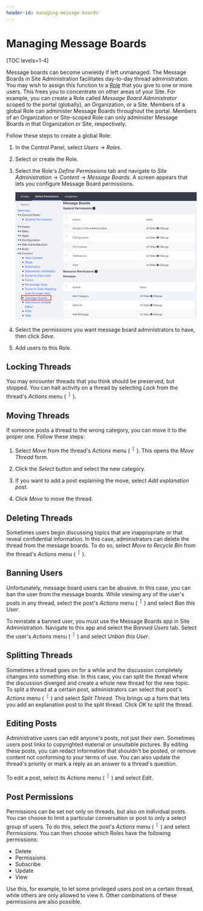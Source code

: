 ```yaml
---
header-id: managing-message-boards
---
```


# Managing Message Boards

[TOC levels=1-4]

Message boards can become unwieldy if left unmanaged. The Message Boards in Site 
Administration facilitates day-to-day thread administration. You may wish to 
assign this function to a 
[Role](/docs/7-1/user/-/knowledge_base/u/roles-and-permissions) 
that you give to one or more users. This frees you to concentrate on other areas 
of your Site. For example, you can create a Role called 
*Message Board Administrator* scoped to the portal (globally), an Organization,
or a Site. Members of a global Role can administer Message Boards throughout the
portal. Members of an Organization or Site-scoped Role can only administer
Message Boards in that Organization or Site, respectively. 

Follow these steps to create a global Role:

1.  In the Control Panel, select *Users* &rarr; *Roles*. 

2.  Select or create the Role.

3.  Select the Role's *Define Permissions* tab and navigate to 
    *Site Administration* &rarr; *Content* &rarr; *Message Boards*. A screen 
    appears that lets you configure Message Board permissions. 

    ![Figure 1: Define the permissions you want to use for the message boards administrators.](../../../../images/message-boards-role-permissions.png)

4.  Select the permissions you want message board administrators to have, then 
    click *Save*. 

5.  Add users to this Role. 

## Locking Threads

You may encounter threads that you think should be preserved, but stopped. You
can halt activity on a thread by selecting *Lock* from the thread's *Actions* 
menu 
(![Actions](../../../../images/icon-actions.png)). 

## Moving Threads

If someone posts a thread to the wrong category, you can move it to the proper 
one. Follow these steps:

1.  Select *Move* from the thread's *Actions* menu 
    (![Actions](../../../../images/icon-actions.png)). This opens the 
    *Move Thread* form. 

2.  Click the *Select* button and select the new category. 

3.  If you want to add a post explaining the move, select 
    *Add explanation post*. 

4.  Click *Move* to move the thread. 

## Deleting Threads

Sometimes users begin discussing topics that are inappropriate or that reveal
confidential information. In this case, administrators can delete the thread 
from the message boards. To do so, select *Move to Recycle Bin* from the 
thread's *Actions* menu 
(![Actions](../../../../images/icon-actions.png)). 

## Banning Users

Unfortunately, message board users can be abusive. In this case, you can ban the 
user from the message boards. While viewing any of the user's posts in any 
thread, select the post's *Actions* menu 
(![Actions](../../../../images/icon-actions.png)) and select *Ban this User*. 

To reinstate a banned user, you must use the Message Boards app in Site 
Administration. Navigate to this app and select the *Banned Users* tab. Select 
the user's *Actions* menu 
(![Actions](../../../../images/icon-actions.png)) and select *Unban this User*. 

## Splitting Threads

Sometimes a thread goes on for a while and the discussion completely changes
into something else. In this case, you can split the thread where the discussion
diverged and create a whole new thread for the new topic. To split a thread at
a certain post, administrators can select that post's *Actions* menu
(![Actions](../../../../images/icon-actions.png)) and select *Split Thread*.
This brings up a form that lets you add an explanation post to the split thread.
Click *OK* to split the thread. 

## Editing Posts

Administrative users can edit anyone's posts, not just their own. Sometimes 
users post links to copyrighted material or unsuitable pictures. By editing
these posts, you can redact information that shouldn't be posted, or remove
content not conforming to your terms of use. You can also update the thread's
priority or mark a reply as an answer to a thread's question. 

To edit a post, select its *Actions* menu 
(![Actions](../../../../images/icon-actions.png)) and select *Edit*. 

## Post Permissions

Permissions can be set not only on threads, but also on individual posts. You
can choose to limit a particular conversation or post to only a select group of 
users. To do this, select the post's *Actions* menu 
(![Actions](../../../../images/icon-actions.png)) and select *Permissions*. You 
can then choose which Roles have the following permissions: 

-   Delete
-   Permissions
-   Subscribe
-   Update
-   View 

Use this, for example, to let some privileged users post on a certain thread,
while others are only allowed to view it. Other combinations of these
permissions are also possible. 
